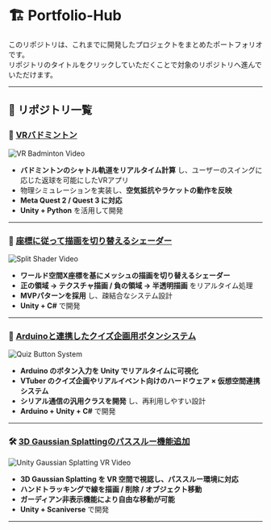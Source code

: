 # 🏗 Portfolio-Hub

このリポジトリは、これまでに開発したプロジェクトをまとめたポートフォリオです。  
リポジトリのタイトルをクリックしていただくことで対象のリポジトリへ進んでいただけます。

---

## 🔹 リポジトリ一覧

### 🏸 [VRバドミントン](https://github.com/nnm41LM/VRBadminton)
![VR Badminton Video](images/VRBadminton.gif)  
- **バドミントンのシャトル軌道をリアルタイム計算** し、ユーザーのスイングに応じた返球を可能にしたVRアプリ
- 物理シミュレーションを実装し、**空気抵抗やラケットの動作を反映**
- **Meta Quest 2 / Quest 3 に対応**
- **Unity + Python** を活用して開発

---

### 🎨 [座標に従って描画を切り替えるシェーダー](https://github.com/nnm41LM/SplitShader)
![Split Shader Video](images/SplitShader.gif)  
- **ワールド空間X座標を基にメッシュの描画を切り替えるシェーダー**
- **正の領域 → テクスチャ描画 / 負の領域 → 半透明描画** をリアルタイム処理
- **MVPパターンを採用** し、疎結合なシステム設計
- **Unity + C#** で開発

---

### 🔌 [Arduinoと連携したクイズ企画用ボタンシステム](https://github.com/nnm41LM/QuizIoTSystem)
![Quiz Button System](images/QuizIoT.gif)  
- **Arduino のボタン入力を Unity でリアルタイムに可視化**
- **VTuber のクイズ企画やリアルイベント向けのハードウェア × 仮想空間連携システム**
- **シリアル通信の汎用クラスを開発** し、再利用しやすい設計
- **Arduino + Unity + C#** で開発

---

### 🛠 [3D Gaussian Splattingのパススルー機能追加](https://github.com/nnm41LM/UnityGaussianSplattingVR)
![Unity Gaussian Splatting VR Video](images/UnityGSVR.gif)  
- **3D Gaussian Splatting を VR 空間で視認し、パススルー環境に対応**
- **ハンドトラッキングで線を描画 / 削除 / オブジェクト移動**
- **ガーディアン非表示機能により自由な移動が可能**
- **Unity + Scaniverse** で開発

---
